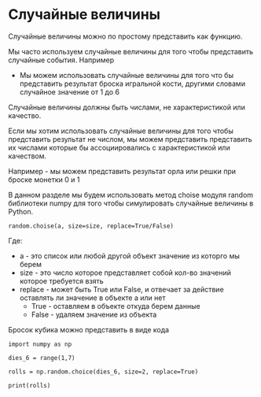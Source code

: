 # Случайные величины

Случайные величины можно по простому представить как функцию.

Мы часто используем случайные величины для того чтобы представить случайные события. Например
- Мы можем использовать случайные величины для того что бы представить результат броска игральной кости, другими словами случайное значение от 1 до 6

Случайные величины должны быть числами, не характеристикой или качество.

Если мы хотим использовать случайные величины для того чтобы представить результат не числом, мы можем представить представить их числами которые бы ассоциировались с характеристикой или качеством.

Например - мы можем представить результат орла или решки при броске монетки 0 и 1

В данном разделе мы будем использовать метод choise модуля random библиотеки numpy для того чтобы симулировать случайные величины в Python.

`random.choise(a, size=size, replace=True/False)`

Где:
- a - это список или любой другой объект значение из которго мы берем
- size - это число которое представляет собой кол-во значений которое требуется взять
- replace - может быть True или False, и отвечает за действие оставлять ли значение в объекте a или нет
    - True - оставляем в объекте откуда берем данные
    - False - удаляем значение из объекта

Бросок кубика можно представить в виде кода
```
import numpy as np

dies_6 = range(1,7)

rolls = np.random.choice(dies_6, size=2, replace=True)

print(rolls)
```
